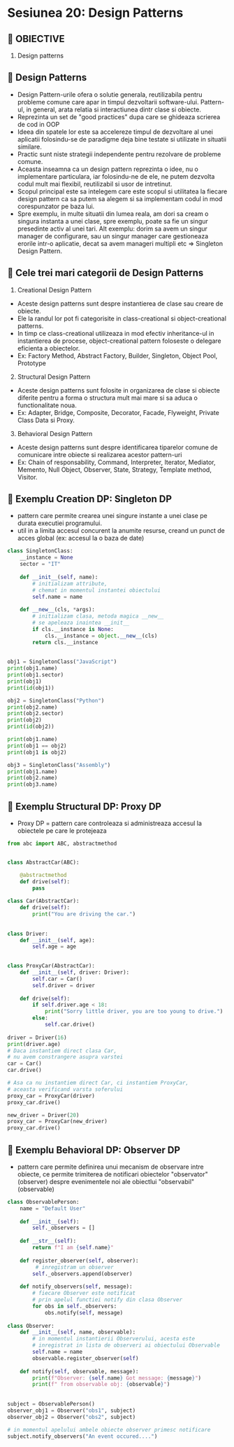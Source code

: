 # Sesiunea 20: Design Patterns
## 📝 OBIECTIVE
1. Design patterns

## 📌 Design Patterns
- Design Pattern-urile ofera o solutie generala, reutilizabila pentru probleme comune
care apar in timpul dezvoltarii software-ului.
Pattern-ul, in general, arata relatia si interactiunea dintr clase
si obiecte.
- Reprezinta un set de "good practices" dupa care se ghideaza scrierea
de cod in OOP
- Ideea din spatele lor este sa accelereze timpul de dezvoltare
al unei aplicatii folosindu-se de paradigme deja bine testate si
utilizate in situatii similare.
- Practic sunt niste strategii independente pentru rezolvare de probleme
comune.
- Aceasta inseamna ca un design pattern reprezinta o idee, nu o
implementare particulara, iar folosindu-ne de ele, ne putem dezvolta
codul mult mai flexibil, reutilizabil si usor de intretinut.
- Scopul principal este sa intelegem care este scopul si utilitatea
la fiecare design pattern ca sa putem sa alegem si sa implementam codul in mod
corespunzator pe baza lui.
- Spre exemplu, in multe situatii din lumea reala, am dori sa cream
o singura instanta a unei clase, spre exemplu, poate sa fie un singur
presedinte activ al unei tari. Alt exemplu: dorim sa avem un singur manager de
configurare, sau un singur manager care gestioneaza erorile intr-o aplicatie,
decat sa avem manageri multipli etc => Singleton Design Pattern.

## 📌 Cele trei mari categorii de Design Patterns
1. Creational Design Pattern
- Aceste design patterns sunt despre instantierea de clase sau
creare de obiecte.
- Ele la randul lor pot fi categorisite in class-creational si
object-creational patterns.
- In timp ce class-creational utilizeaza in mod efectiv inheritance-ul
in instantierea de procese, object-creational pattern foloseste o delegare
eficienta a obiectelor.
- Ex: Factory Method, Abstract Factory, Builder, Singleton, Object Pool,
Prototype

2. Structural Design Pattern
- Aceste design patterns sunt folosite in organizarea de clase
si obiecte diferite pentru a forma o structura mult mai mare si sa
aduca o functionalitate noua.
- Ex: Adapter, Bridge, Composite, Decorator, Facade, Flyweight,
Private Class Data si Proxy.

3. Behavioral Design Pattern
- Aceste design patterns sunt despre identificarea tiparelor comune
de comunicare intre obiecte si realizarea acestor pattern-uri
- Ex: Chain of responsability, Command, Interpreter, Iterator,
Mediator, Memento, Null Object, Observer, State, Strategy, Template method,
Visitor.

## 📌 Exemplu Creation DP: Singleton DP
- pattern care permite crearea unei singure instante
a unei clase pe durata executiei programului.
- util in a limita accesul concurent la anumite resurse,
creand un punct de acces global (ex: accesul la o baza de date)

```python
class SingletonClass:
    __instance = None
    sector = "IT"
    
    def __init__(self, name):  
        # initializam attribute,
        # chemat in momentul instantei obiectului
        self.name = name
        
    def __new__(cls, *args):    
        # initializam clasa, metoda magica __new__
        # se apeleaza inaintea __init__
        if cls.__instance is None:
            cls.__instance = object.__new__(cls)
        return cls.__instance
    
    
obj1 = SingletonClass("JavaScript")
print(obj1.name)
print(obj1.sector)
print(obj1)
print(id(obj1))

obj2 = SingletonClass("Python")
print(obj2.name)
print(obj2.sector)
print(obj2)
print(id(obj2))

print(obj1.name)
print(obj1 == obj2)
print(obj1 is obj2)

obj3 = SingletonClass("Assembly")
print(obj1.name)
print(obj2.name)
print(obj3.name)
```

## 📌 Exemplu Structural DP: Proxy DP

- Proxy DP = pattern care controleaza si administreaza accesul
la obiectele pe care le protejeaza

```python
from abc import ABC, abstractmethod


class AbstractCar(ABC):

    @abstractmethod
    def drive(self):
        pass   
    
class Car(AbstractCar):
    def drive(self):
        print("You are driving the car.")
        
        
class Driver:
    def __init__(self, age):
        self.age = age
        

class ProxyCar(AbstractCar):
    def __init__(self, driver: Driver):
        self.car = Car()
        self.driver = driver
        
    def drive(self):
        if self.driver.age < 18:
            print("Sorry little driver, you are too young to drive.")
        else:
            self.car.drive()
            
driver = Driver(16)
print(driver.age)
# Daca instantiem direct clasa Car, 
# nu avem constrangere asupra varstei
car = Car()   
car.drive()

# Asa ca nu instantiem direct Car, ci instantiem ProxyCar, 
# aceasta verificand varsta soferului
proxy_car = ProxyCar(driver) 
proxy_car.drive()

new_driver = Driver(20)
proxy_car = ProxyCar(new_driver)
proxy_car.drive()
```

## 📌 Exemplu Behavioral DP: Observer DP
- pattern care permite definirea unui mecanism de observare intre obiecte,
ce permite trimiterea de notificari obiectelor "observator" (observer)
despre evenimentele noi ale obiectlui "observabil" (observable)

```python
class ObservablePerson:
    name = "Default User"
    
    def __init__(self):
        self._observers = []
    
    def __str__(self):
        return f"I am {self.name}"
    
    def register_observer(self, observer):
         # inregistram un observer
        self._observers.append(observer) 
        
    def notify_observers(self, message):
        # fiecare Observer este notificat
        # prin apelul functiei notify din clasa Observer
        for obs in self._observers:    
            obs.notify(self, message)       
        
class Observer:
    def __init__(self, name, observable):
        # in momentul instantierii Observerului, acesta este 
        # inregistrat in lista de observeri ai obiectului Observable
        self.name = name
        observable.register_observer(self)  
        
    def notify(self, observable, message):
        print(f"Observer: {self.name} Got message: {message}")
        print(f" from observable obj: {observable}")
        
        
subject = ObservablePerson()
observer_obj1 = Observer("obs1", subject)
observer_obj2 = Observer("obs2", subject)

# in momentul apelului ambele obiecte observer primesc notificare
subject.notify_observers("An event occured....")  
```
